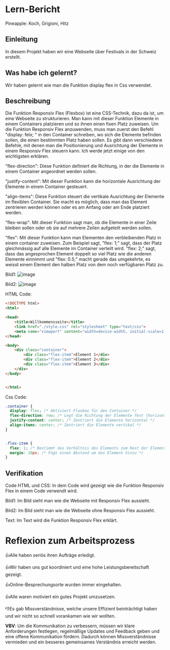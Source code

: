 # Lern-Bericht
Pineapple: Koch, Grigioni, Hitz

## Einleitung
In diesem Projekt haben wir eine Webseite über Festivals in der Schweiz erstellt.

## Was habe ich gelernt?

Wir haben gelernt wie man die Funktion display flex in Css verwendet.

## Beschreibung
Die Funktion Responsiv Flex (Flexbox) ist eine CSS-Technik, dazu da ist, um eine Webseite zu strukturieren. Man kann mit dieser Funktion Elemente in einem Containers platzieren und so ihnen einen fixen Platz zuweisen. Um die Funktion Responsiv Flex anzuwenden, muss man zuerst den Befehl "display: felx; " in den Container schreiben, wo sich die Elemente befinden sollen, die einen bestimmten Platz haben sollen. Es gibt dann verschiedene Befehle, mit denen man die Positionierung und Ausrichtung der Elemente in einem Responsiv Flex steuern kann. Ich werde jetzt einige von den wichtigsten erklären.

"flex-direction": Diese Funktion definiert die Richtung, in der die Elemente in einem Container angeordnet werden sollen. 

"justify-content": Mit dieser Funktion kann die horizontale Ausrichtung der Elemente in einem Container gesteuert. 

"align-items": Diese Funktion steuert die vertikale Ausrichtung der Elemente im flexiblen Container. Sie macht es möglich, dass man das Element zentrieren werden können oder es am Anfang oder am Ende platziert werden.

"flex-wrap": Mit dieser Funktion sagt man, ob die Elemente in einer Zeile bleiben sollen oder ob sie auf mehrere Zeilen aufgeteilt werden sollen. 

"flex": Mit dieser Funktion kann man Elementen den verbleibenden Platz in einem container zuweisen. Zum Beispiel sagt, "flex: 1;" sagt, dass der Platz gleichmässig auf alle Elemente im Container verteilt wird. "flex: 2;" sagt, dass das angesprochen Element doppelt so viel Platz wie die anderen Elemente einnimmt und "flex: 0.5;" macht gerade das umgekehrte, es weisst einem Element den halben Platz von dem noch verfügbaren Platz zu.

Bild1:
![image](https://github.com/TigerL06/LA1600/assets/110893121/8afa37f0-30e9-4bd8-8205-2faa9fe4aa8a)


Bild2:
![image](https://github.com/TigerL06/LA1600/assets/110893121/f9b22231-d7d5-4cd2-9180-d667a5e89525)


HTML Code:
```html
<!DOCTYPE html>
<html>

<head>
    <title>Willkommensseite</title>
    <link href="./style.css" rel="stylesheet" type="text/css">
    <meta name="viewport" content="width=device-width, initial-scale=1.0">
</head>

<body>
    <div class="container">
        <div class="flex-item">Element 1</div>
        <div class="flex-item">Element 2</div>
        <div class="flex-item">Element 3</div>
    </div>
</body>


</html>
```
Css Code:
```css
.container {
  display: flex; /* Aktiviert Flexbox für den Container */
  flex-direction: row; /* Legt die Richtung der Elemente fest (horizontal) */
  justify-content: center; /* Zentriert die Elemente horizontal */
  align-items: center; /* Zentriert die Elemente vertikal */
}


.flex-item {
  flex: 1; /* Bestimmt das Verhältnis des Elements zum Rest der Elemente */
  margin: 10px; /* Fügt einen Abstand um das Element hinzu */
}
```
## Verifikation

Code HTML und CSS: In dem Code wird gezeigt wie die Funktion Responsiv Flex in einem Code verwendt wird. 

Bild1: Im Bild sieht man wie die Webseite mit Responsiv Flex aussieht.

Bild2: Im Bild sieht man wie die Webseite ohne Responsiv Flex aussieht.

Text: Im Text wird die Funktion Responsiv Flex erklärt.

# Reflexion zum Arbeitsprozess

👍Alle haben seriös ihren Aufträge erledigt. 

👍Wir haben uns gut koordiniert und eine hohe Leistungsbereitschaft gezeigt. 

👍Online-Besprechungsorte wurden immer eingehalten.

👍Alle waren motiviert ein gutes Projekt umzusetzen.



 
 
 👎Es gab Missverständnisse, welche unsere Effizient beinträchtigt haben und wir nicht so schnell vorankamen wie wir wollten. 


**VBV**: 
Um die Kommunikation zu verbessern, müssen wir klare Anforderungen festlegen, regelmäßige Updates und Feedback geben und eine offene Kommunikation fördern. Dadurch können Missverständnisse vermieden und ein besseres gemeinsames Verständnis erreicht werden.
